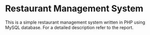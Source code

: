 # Restaurant Management System
This is a simple restaurant management system written in PHP using MySQL database.
For a detailed description refer to the report.
